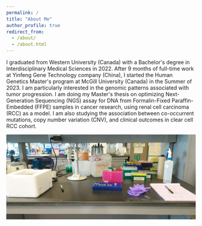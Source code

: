 ```yaml
---
permalink: /
title: "About Me"
author_profile: true
redirect_from: 
  - /about/
  - /about.html
---
```


I graduated from Western University (Canada) with a Bachelor's degree in Interdisciplinary Medical Sciences in 2022. After 9 months of full-time work at Yinfeng Gene Technology company (China), I started the Human Genetics Master's program at McGill University (Canada) in the Summer of 2023. I am particularly interested in the genomic patterns associated with tumor progression. I am doing my Master's thesis on optimizing Next-Generation Sequencing (NGS) assay for DNA from Formalin-Fixed Paraffin-Embedded (FFPE) samples in cancer research, using renal cell carcinoma (RCC) as a model. I am also studying the association between co-occurrent mutations, copy number variation (CNV), and clinical outcomes in clear cell RCC cohort.

<img src='/images/Bench.jpg'>
